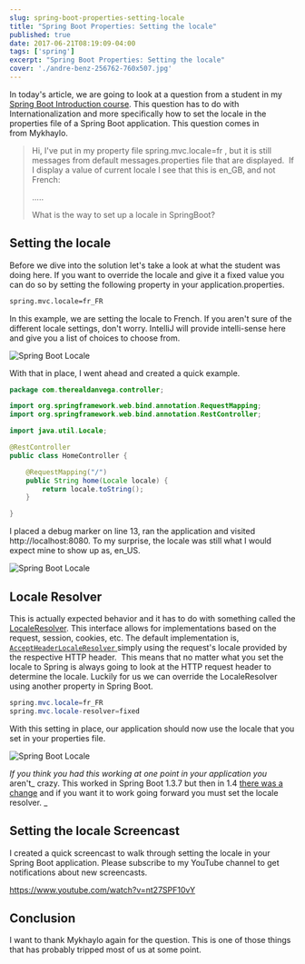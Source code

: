 ```yaml
---
slug: spring-boot-properties-setting-locale
title: "Spring Boot Properties: Setting the locale"
published: true
date: 2017-06-21T08:19:09-04:00
tags: ['spring']
excerpt: "Spring Boot Properties: Setting the locale"
cover: './andre-benz-256762-760x507.jpg'
---
```


In today's article, we are going to look at a question from a student in my [Spring Boot Introduction course](https://www.danvega.dev/spring-boot). This question has to do with Internationalization and more specifically how to set the locale in the properties file of a Spring Boot application. This question comes in from Mykhaylo. 

> Hi, I've put in my property file spring.mvc.locale=fr , but it is still messages from default messages.properties file that are displayed.  If I display a value of current locale I see that this is en\_GB, and not French:  <p th:text="${#locale}">.....</p> What is the way to set up a locale in SpringBoot?

## Setting the locale

Before we dive into the solution let's take a look at what the student was doing here. If you want to override the locale and give it a fixed value you can do so by setting the following property in your application.properties. 

```bash
spring.mvc.locale=fr_FR
```

In this example, we are setting the locale to French. If you aren't sure of the different locale settings, don't worry. IntelliJ will provide intelli-sense here and give you a list of choices to choose from.

![Spring Boot Locale](./2017-06-21_07-58-13.png)

With that in place, I went ahead and created a quick example. 

```java
package com.therealdanvega.controller;

import org.springframework.web.bind.annotation.RequestMapping;
import org.springframework.web.bind.annotation.RestController;

import java.util.Locale;

@RestController
public class HomeController {

    @RequestMapping("/")
    public String home(Locale locale) {
        return locale.toString();
    }

}
```

I placed a debug marker on line 13, ran the application and visited http://localhost:8080. To my surprise, the locale was still what I would expect mine to show up as, en\_US. 

![Spring Boot Locale](./2017-06-21_08-04-10.png)

## Locale Resolver

This is actually expected behavior and it has to do with something called the [LocaleResolver](http://docs.spring.io/spring/docs/current/javadoc-api/org/springframework/web/servlet/LocaleResolver.html). This interface allows for implementations based on the request, session, cookies, etc. The default implementation is,[ `AcceptHeaderLocaleResolver` ](http://docs.spring.io/spring/docs/current/javadoc-api/org/springframework/web/servlet/i18n/AcceptHeaderLocaleResolver.html "class in org.springframework.web.servlet.i18n") simply using the request's locale provided by the respective HTTP header.  This means that no matter what you set the locale to Spring is always going to look at the HTTP request header to determine the locale. Luckily for us we can override the LocaleResolver using another property in Spring Boot. 

```java
spring.mvc.locale=fr_FR
spring.mvc.locale-resolver=fixed
```

With this setting in place, our application should now use the locale that you set in your properties file. 

![Spring Boot Locale](./2017-06-21_08-12-21.png)

_If you think you had this working at one point in your application you_ aren't_ crazy. This worked in Spring Boot 1.3.7 but then in 1.4 [there was a change](https://github.com/spring-projects/spring-boot/commit/d54474b81cd7e1ae08d1e7200da725df2fd23e13) and if you want it to work going forward you must set the locale resolver. _

## Setting the locale Screencast

I created a quick screencast to walk through setting the locale in your Spring Boot application. Please subscribe to my YouTube channel to get notifications about new screencasts. 

https://www.youtube.com/watch?v=nt27SPF10vY

## Conclusion

I want to thank Mykhaylo again for the question. This is one of those things that has probably tripped most of us at some point.
